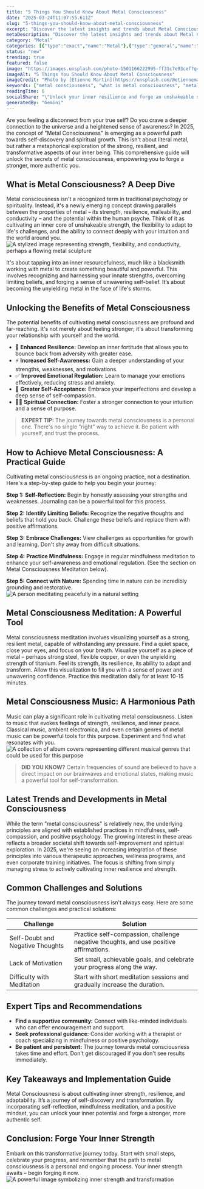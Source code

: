 ```yaml
---
title: "5 Things You Should Know About Metal Consciousness"
date: "2025-03-24T11:07:55.611Z"
slug: "5-things-you-should-know-about-metal-consciousness"
excerpt: "Discover the latest insights and trends about Metal Consciousness. This comprehensive guide covers everything you need to know about Metal Consciousness in 2025."
metaDescription: "Discover the latest insights and trends about Metal Consciousness. This comprehensive guide covers everything you need to know about Metal Consciousness in..."
category: "Metal"
categories: [{"type":"exact","name":"Metal"},{"type":"general","name":"Philosophy"},{"type":"medium","name":"Cognitive Science"},{"type":"specific","name":"Artificial Consciousness"},{"type":"niche","name":"Emergent Properties"}]
status: "new"
trending: true
featured: false
image: "https://images.unsplash.com/photo-1501166222995-ff31c7e93cef?q=85&w=1200&fit=max&fm=webp&auto=compress"
imageAlt: "5 Things You Should Know About Metal Consciousness"
imageCredit: "Photo by [Etienne Martin](https://unsplash.com/@etiennemartin) on Unsplash"
keywords: ["metal consciousness", "what is metal consciousness", "metal consciousness explained", "buy metal consciousness book", "metal consciousness meditation", "metal consciousness benefits", "metal consciousness music", "how to achieve metal consciousness", "metal consciousness spiritual awakening", "best metal consciousness resources"]
readingTime: 6
socialShare: "\"Unlock your inner resilience and forge an unshakeable sense of self.  Metal Consciousness isn't about literal metal, but about cultivating the strength within to navigate life's challenges with grace and power.\""
generatedBy: "Gemini"
---
```




Are you feeling a disconnect from your true self?  Do you crave a deeper connection to the universe and a heightened sense of awareness? In 2025, the concept of "Metal Consciousness" is emerging as a powerful path towards self-discovery and spiritual growth.  This isn't about literal metal, but rather a metaphorical exploration of the strong, resilient, and transformative aspects of our inner being. This comprehensive guide will unlock the secrets of metal consciousness, empowering you to forge a stronger, more authentic you.

## What is Metal Consciousness?  A Deep Dive

Metal consciousness isn't a recognized term in traditional psychology or spirituality.  Instead, it's a newly emerging concept drawing parallels between the properties of metal – its strength, resilience, malleability, and conductivity – and the potential within the human psyche.  Think of it as cultivating an inner core of unshakeable strength, the flexibility to adapt to life's challenges, and the ability to connect deeply with your intuition and the world around you.  ![A stylized image representing strength, flexibility, and conductivity, perhaps a flowing metal sculpture](https://images.unsplash.com/photo-1593153041370-5ebf6b82886a?q=85&w=1200&fit=max&fm=webp&auto=compress)

It's about tapping into an inner resourcefulness, much like a blacksmith working with metal to create something beautiful and powerful. This involves recognizing and harnessing your innate strengths, overcoming limiting beliefs, and forging a sense of unwavering self-belief.  It’s about becoming the unyielding metal in the face of life's storms.

##  Unlocking the Benefits of Metal Consciousness

The potential benefits of cultivating metal consciousness are profound and far-reaching.  It's not merely about feeling stronger; it's about transforming your relationship with yourself and the world.

* 🔑 **Enhanced Resilience:**  Develop an inner fortitude that allows you to bounce back from adversity with greater ease.
* ⚡ **Increased Self-Awareness:**  Gain a deeper understanding of your strengths, weaknesses, and motivations.
* ✅ **Improved Emotional Regulation:**  Learn to manage your emotions effectively, reducing stress and anxiety.
* 🌟 **Greater Self-Acceptance:**  Embrace your imperfections and develop a deep sense of self-compassion.
* 🧘‍♀️ **Spiritual Connection:**  Foster a stronger connection to your intuition and a sense of purpose.

> **EXPERT TIP:**  The journey towards metal consciousness is a personal one.  There's no single "right" way to achieve it.  Be patient with yourself, and trust the process.

##  How to Achieve Metal Consciousness: A Practical Guide

Cultivating metal consciousness is an ongoing practice, not a destination.  Here's a step-by-step guide to help you begin your journey:

**Step 1:** **Self-Reflection:**  Begin by honestly assessing your strengths and weaknesses.  Journaling can be a powerful tool for this process.

**Step 2:** **Identify Limiting Beliefs:**  Recognize the negative thoughts and beliefs that hold you back.  Challenge these beliefs and replace them with positive affirmations.

**Step 3:** **Embrace Challenges:**  View challenges as opportunities for growth and learning.  Don't shy away from difficult situations.

**Step 4:** **Practice Mindfulness:**  Engage in regular mindfulness meditation to enhance your self-awareness and emotional regulation.  (See the section on Metal Consciousness Meditation below).

**Step 5:** **Connect with Nature:**  Spending time in nature can be incredibly grounding and restorative.  ![A person meditating peacefully in a natural setting](https://images.unsplash.com/photo-1501166222995-ff31c7e93cef?q=85&w=1200&fit=max&fm=webp&auto=compress)

## Metal Consciousness Meditation: A Powerful Tool

Metal consciousness meditation involves visualizing yourself as a strong, resilient metal, capable of withstanding any pressure.  Find a quiet space, close your eyes, and focus on your breath.  Visualize yourself as a piece of metal – perhaps strong steel, flexible copper, or even the unyielding strength of titanium.  Feel its strength, its resilience, its ability to adapt and transform.  Allow this visualization to fill you with a sense of power and unwavering confidence.  Practice this meditation daily for at least 10-15 minutes.

##  Metal Consciousness Music:  A Harmonious Path

Music can play a significant role in cultivating metal consciousness.  Listen to music that evokes feelings of strength, resilience, and inner peace.  Classical music, ambient electronica, and even certain genres of metal music can be powerful tools for this purpose.  Experiment and find what resonates with you. ![A collection of album covers representing different musical genres that could be used for this purpose](https://images.unsplash.com/photo-1519310572353-9536984a4b0b?q=85&w=1200&fit=max&fm=webp&auto=compress)

> **DID YOU KNOW?** Certain frequencies of sound are believed to have a direct impact on our brainwaves and emotional states, making music a powerful tool for self-transformation.

##  Latest Trends and Developments in Metal Consciousness

While the term "metal consciousness" is relatively new, the underlying principles are aligned with established practices in mindfulness, self-compassion, and positive psychology.  The growing interest in these areas reflects a broader societal shift towards self-improvement and spiritual exploration.  In 2025, we're seeing an increasing integration of these principles into various therapeutic approaches, wellness programs, and even corporate training initiatives. The focus is shifting from simply managing stress to actively cultivating inner resilience and strength.

## Common Challenges and Solutions

The journey toward metal consciousness isn't always easy.  Here are some common challenges and practical solutions:

| Challenge                     | Solution                                                                    |
|------------------------------|-----------------------------------------------------------------------------|
| Self-Doubt and Negative Thoughts | Practice self-compassion, challenge negative thoughts, and use positive affirmations. |
| Lack of Motivation            | Set small, achievable goals, and celebrate your progress along the way.       |
| Difficulty with Meditation     | Start with short meditation sessions and gradually increase the duration.      |

## Expert Tips and Recommendations

*  **Find a supportive community:** Connect with like-minded individuals who can offer encouragement and support.
*  **Seek professional guidance:**  Consider working with a therapist or coach specializing in mindfulness or positive psychology.
*  **Be patient and persistent:**  The journey towards metal consciousness takes time and effort. Don't get discouraged if you don't see results immediately.

## Key Takeaways and Implementation Guide

Metal Consciousness is about cultivating inner strength, resilience, and adaptability.  It’s a journey of self-discovery and transformation.  By incorporating self-reflection, mindfulness meditation, and a positive mindset, you can unlock your inner potential and forge a stronger, more authentic self.

## Conclusion: Forge Your Inner Strength

Embark on this transformative journey today.  Start with small steps, celebrate your progress, and remember that the path to metal consciousness is a personal and ongoing process.  Your inner strength awaits – begin forging it now.  ![A powerful image symbolizing inner strength and transformation](https://images.unsplash.com/photo-1536842409491-b3bbde0e3b66?q=85&w=1200&fit=max&fm=webp&auto=compress)

